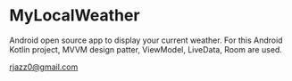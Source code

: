 # MyLocalWeather
Android open source app to display your current weather. 
For this Android Kotlin project, MVVM design patter, ViewModel, LiveData, Room are used.

rjazz0@gmail.com
